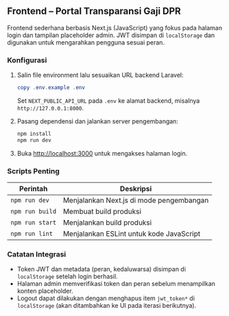 ## Frontend – Portal Transparansi Gaji DPR

Frontend sederhana berbasis Next.js (JavaScript) yang fokus pada halaman login dan tampilan placeholder admin. JWT disimpan di `localStorage` dan digunakan untuk mengarahkan pengguna sesuai peran.

### Konfigurasi

1. Salin file environment lalu sesuaikan URL backend Laravel:
   ```powershell
   copy .env.example .env
   ```
   Set `NEXT_PUBLIC_API_URL` pada `.env` ke alamat backend, misalnya `http://127.0.0.1:8000`.

2. Pasang dependensi dan jalankan server pengembangan:
   ```powershell
   npm install
   npm run dev
   ```

3. Buka [http://localhost:3000](http://localhost:3000) untuk mengakses halaman login.

### Scripts Penting

| Perintah        | Deskripsi                                         |
|-----------------|----------------------------------------------------|
| `npm run dev`   | Menjalankan Next.js di mode pengembangan            |
| `npm run build` | Membuat build produksi                              |
| `npm run start` | Menjalankan build produksi                          |
| `npm run lint`  | Menjalankan ESLint untuk kode JavaScript            |

### Catatan Integrasi
- Token JWT dan metadata (peran, kedaluwarsa) disimpan di `localStorage` setelah login berhasil.
- Halaman admin memverifikasi token dan peran sebelum menampilkan konten placeholder.
- Logout dapat dilakukan dengan menghapus item `jwt_token*` di `localStorage` (akan ditambahkan ke UI pada iterasi berikutnya).
